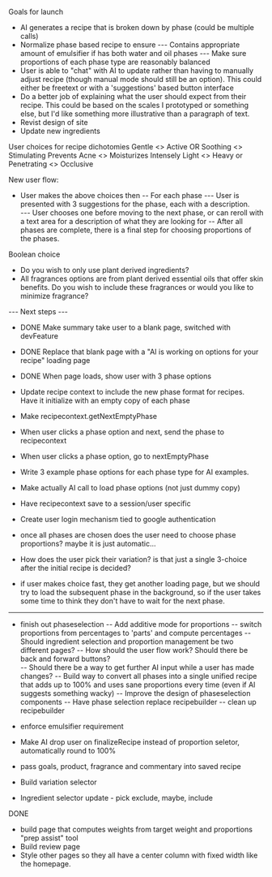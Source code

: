 Goals for launch

- AI generates a recipe that is broken down by phase (could be multiple calls)
- Normalize phase based recipe to ensure 
--- Contains appropriate amount of emulsifier if has both water and oil phases
--- Make sure proportions of each phase type are reasonably balanced
- User is able to "chat" with AI to update rather than having to manually adjust recipe (though manual mode should still be an option).  This could either be freetext or with a 'suggestions' based button interface
- Do a better job of explaining what the user should expect from their recipe.  This could be based on the scales I prototyped or something else, but I'd like something more illustrative than a paragraph of text. 
- Revist design of site
- Update new ingredients


User choices for recipe dichotomies
Gentle <> Active OR Soothing <> Stimulating
Prevents Acne <> Moisturizes Intensely
Light <> Heavy or Penetrating <> Occlusive

New user flow:
- User makes the above choices then
-- For each phase
--- User is presented with 3 suggestions for the phase, each with a description.  
--- User chooses one before moving to the next phase, or can reroll with a text area for a description of what they are looking for
-- After all phases are complete, there is a final step for choosing proportions of the phases. 

Boolean choice
- Do you wish to only use plant derived ingredients? 
- All fragrances options are from plant derived essential oils that offer skin benefits. Do you wish to include these fragrances or would you like to minimize fragrance? 


--- Next steps --- 

- DONE Make summary take user to a blank page, switched with devFeature
- DONE Replace that blank page with a "AI is working on options for your recipe" loading page
- DONE When page loads, show user with 3 phase options

- Update recipe context to include the new phase format for recipes. Have it initialize with an empty copy of each phase
- Make recipecontext.getNextEmptyPhase
- When user clicks a phase option and next, send the phase to recipecontext
- When user clicks a phase option, go to nextEmptyPhase
- Write 3 example phase options for each phase type for AI examples. 
- Make actually AI call to load phase options (not just dummy copy)
- Have recipecontext save to a session/user specific 

- Create user login mechanism tied to google authentication
- once all phases are chosen does the user need to choose phase proportions? maybe it is just automatic... 
- How does the user pick their variation?  is that just a single 3-choice after the initial recipe is decided?
- if user makes choice fast, they get another loading page, but we should try to load the subsequent phase in the background, so if the user takes some time to think they don't have to wait for the next phase.

----


- finish out phaseselection
-- Add additive mode for proportions
-- switch proportions from percentages to 'parts' and compute percentages
-- Should ingredient selection and proportion management be two different pages?
-- How should the user flow work? Should there be back and forward buttons?  
-- Should there be a way to get further AI input while a user has made changes?
-- Build way to convert all phases into a single unified recipe that adds up to 100% and uses sane proportions every time (even if AI suggests something wacky)
-- Improve the design of phaseselection components
-- Have phase selection replace recipebuilder
-- clean up recipebuilder 


- enforce emulsifier requirement
- Make AI drop user on finalizeRecipe instead of proportion seletor, automatically round to 100%
- pass goals, product, fragrance and commentary into saved recipe
- Build variation selector
- Ingredient selector update - pick exclude, maybe, include


DONE
- build page that computes weights from target weight and proportions "prep assist" tool
- Build review page
- Style other pages so they all have a center column with fixed width like the homepage. 